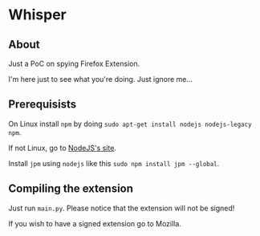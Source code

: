 # Whisper

## About

Just a PoC on spying Firefox Extension.

I'm here just to see what you're doing. Just ignore me...

## Prerequisists

On Linux install `npm` by doing `sudo apt-get install nodejs nodejs-legacy npm`.

If not Linux, go to [NodeJS's site](https://nodejs.org/).

Install `jpm` using `nodejs` like this `sudo npm install jpm --global`.


## Compiling the extension

Just run `main.py`. Please notice that the extension will not be signed!

If you wish to have a signed extension go to Mozilla.
